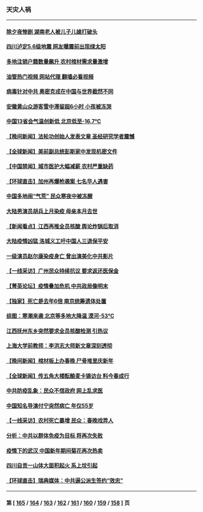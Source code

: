 ### 天灾人祸
---
#### [除夕夜惨剧 湖南老人被儿子儿媳打破头](../../pages/ncid280/n13915407.md?01261245) 
#### [四川泸定5.6级地震 网友曝震前出现绿太阳](../../pages/ncid280/n13915590.md?01261245) 
#### [多地注销户籍数量飙升 农村棺材需求量激增](../../pages/ncid280/n13915510.md?01261245) 
#### [油管热门视频 网站代理 翻墙必看视频](http://138.2.39.72:81/youtube.html?epic-marker?01261245)
#### [病毒针对中共 奥密克戎在中国与世界截然不同](../../pages/ncid280/n13915272.md?01261245) 
#### [安徽黄山众游客雪中滞留超6小时 小孩被冻哭](../../pages/ncid280/n13915298.md?01261245) 
#### [中国13省会气温创新低 北京低至-16.7℃](../../pages/ncid280/n13915218.md?01261245) 
#### [【晚间新闻】法轮功创始人发表文章 圣经研究学者震憾](../../pages/ncid280/n13915255.md?01261245) 
#### [【全球新闻】美前副总统彭斯家中发现机密文件](../../pages/ncid280/n13915171.md?01261245) 
#### [【中国禁闻】城市医护大幅减薪 农村严重缺药](../../pages/ncid280/n13914850.md?01261245) 
#### [【环球直击】加州再爆枪袭案 七名华人遇害](../../pages/ncid280/n13914369.md?01261245) 
#### [中国多地闹“气荒” 民众寒夜中被冻醒](../../pages/ncid280/n13915193.md?01261245) 
#### [大陆男演员胡兵上月染疫 母亲本月去世](../../pages/ncid280/n13914950.md?01261245) 
#### [【新闻看点】江西再推全员核酸 舆论炸锅后取消](../../pages/ncid280/n13914897.md?01261245) 
#### [大陆疫情凶猛 洛城义工吁中国人三退保平安](../../pages/ncid280/n13915022.md?01261245) 
#### [一级演员赵尔康染疫身亡 曾出演美化中共影片](../../pages/ncid280/n13914920.md?01261245) 
#### [【一线采访】广州民众持续抗议 要求返还医保金](../../pages/ncid280/n13914652.md?01261245) 
#### [【菁英论坛】疫情叠加危机 中共政局像明末](../../pages/ncid280/n13914887.md?01261245) 
#### [【独家】死亡是去年6倍 南京统筹遗体处置](../../pages/ncid280/n13914832.md?01261245) 
#### [组图：寒潮来袭 北京等多地大降温 漠河-53℃](../../pages/ncid280/n13914321.md?01261245) 
#### [江西抚州东乡突然要求全员核酸检测 引热议](../../pages/ncid280/n13914634.md?01261245) 
#### [上海大学前教师：李洪志大师新文章深刻透彻](../../pages/ncid280/n13914400.md?01261245) 
#### [【晚间新闻】棺材板上办春晚 尸骨堆里庆新年](../../pages/ncid280/n13914646.md?01261245) 
#### [【全球新闻】传五角大楼酝酿麦卡锡访台 料今春成行](../../pages/ncid280/n13914645.md?01261245) 
#### [中共防疫乱象：民众不信政府 网上乱求医](../../pages/ncid280/n13914293.md?01261245) 
#### [中国知名导演付宁突然病亡 年仅55岁](../../pages/ncid280/n13912437.md?01261245) 
#### [【一线采访】农村死亡暴增 民众：春晚戏弄人](../../pages/ncid280/n13912040.md?01261245) 
#### [分析：中共以群体免疫为目标 将再次失败](../../pages/ncid280/n13914297.md?01261245) 
#### [疫情下的武汉 中国新年期间菊花再次热卖](../../pages/ncid280/n13914121.md?01261245) 
#### [四川自贡一山体大面积起火 系上坟引起](../../pages/ncid280/n13914119.md?01261245) 
#### [【环球直击】瑞典媒体：中共逼公派生签约“效忠”](../../pages/ncid280/n13914096.md?01261245) 

---
#### 第 [ [165](./165.md?01261245) / [164](./164.md?01261245) / [163](./163.md?01261245) / [162](./162.md?01261245) / [161](./161.md?01261245) / [160](./160.md?01261245) / [159](./159.md?01261245) / [158](./158.md?01261245) ] 页

